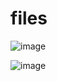 # files
 
![image](https://github.com/FarisBahmidan/files/assets/135508625/c5af60e1-13c9-4f0d-8f58-7cbf9db50b38)

![image](https://github.com/FarisBahmidan/files/assets/135508625/f10c618c-aafb-4ef6-9dde-a42b2d0fa354)
